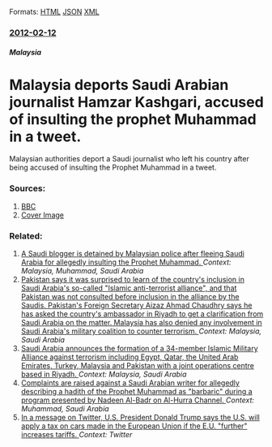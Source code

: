 
Formats: [HTML](/news/2012/02/12/malaysia-deports-saudi-arabian-journalist-hamzar-kashgari-accused-of-insulting-the-prophet-muhammad-in-a-tweet.html)  [JSON](/news/2012/02/12/malaysia-deports-saudi-arabian-journalist-hamzar-kashgari-accused-of-insulting-the-prophet-muhammad-in-a-tweet.json)  [XML](/news/2012/02/12/malaysia-deports-saudi-arabian-journalist-hamzar-kashgari-accused-of-insulting-the-prophet-muhammad-in-a-tweet.xml)  

### [2012-02-12](/news/2012/02/12/index.md)

##### Malaysia
# Malaysia deports Saudi Arabian journalist Hamzar Kashgari, accused of insulting the prophet Muhammad in a tweet. 

Malaysian authorities deport a Saudi journalist who left his country after being accused of insulting the Prophet Muhammad in a tweet.


### Sources:

1. [BBC](http://www.bbc.co.uk/news/world-asia-17001900)
1. [Cover Image](http://ichef.bbci.co.uk/news/1024/media/images/58421000/jpg/_58421524_73mak431.jpg)

### Related:

1. [A Saudi blogger is detained by Malaysian police after fleeing Saudi Arabia for allegedly insulting the Prophet Muhammad. ](/news/2012/02/10/a-saudi-blogger-is-detained-by-malaysian-police-after-fleeing-saudi-arabia-for-allegedly-insulting-the-prophet-muhammad.md) _Context: Malaysia, Muhammad, Saudi Arabia_
2. [Pakistan says it was surprised to learn of the country's inclusion in Saudi Arabia's so-called "Islamic anti-terrorist alliance", and that Pakistan was not consulted before inclusion in the alliance by the Saudis. Pakistan's Foreign Secretary Aizaz Ahmad Chaudhry says he has asked the country's ambassador in Riyadh to get a clarification from Saudi Arabia on the matter. Malaysia has also denied any involvement in Saudi Arabia's military coalition to counter terrorism. ](/news/2015/12/16/pakistan-says-it-was-surprised-to-learn-of-the-country-s-inclusion-in-saudi-arabia-s-so-called-islamic-anti-terrorist-alliance-and-that-p.md) _Context: Malaysia, Saudi Arabia_
3. [Saudi Arabia announces the formation of a 34-member Islamic Military Alliance against terrorism including Egypt, Qatar, the United Arab Emirates, Turkey, Malaysia and Pakistan with a joint operations centre based in Riyadh. ](/news/2015/12/15/saudi-arabia-announces-the-formation-of-a-34-member-islamic-military-alliance-against-terrorism-including-egypt-qatar-the-united-arab-emir.md) _Context: Malaysia, Saudi Arabia_
4. [Complaints are raised against a Saudi Arabian writer for allegedly describing a hadith of the Prophet Muhammad as "barbaric" during a program presented by Nadeen Al-Badr on Al-Hurra Channel. ](/news/2010/03/19/complaints-are-raised-against-a-saudi-arabian-writer-for-allegedly-describing-a-hadith-of-the-prophet-muhammad-as-barbaric-during-a-progra.md) _Context: Muhammad, Saudi Arabia_
5. [In a message on Twitter, U.S. President Donald Trump says the U.S. will apply a tax on cars made in the European Union if the E.U. "further" increases tariffs. ](/news/2018/03/3/in-a-message-on-twitter-u-s-president-donald-trump-says-the-u-s-will-apply-a-tax-on-cars-made-in-the-european-union-if-the-e-u-further.md) _Context: Twitter_
